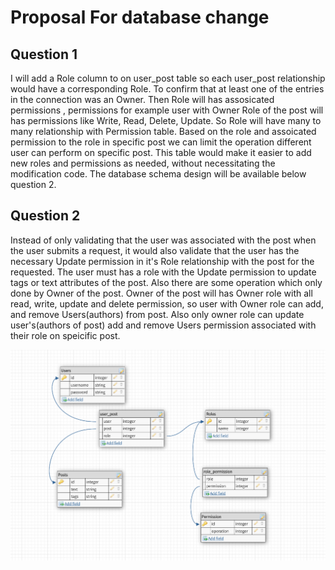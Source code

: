# Proposal For database change

## Question 1
I will add a Role column to on user_post table so each user_post relationship would have a corresponding Role. 
To confirm that at least one of the entries in the connection was an Owner. Then Role will has assosicated permissions , permissions for example user with Owner Role of the post will has permissions like Write, Read, Delete, Update. So Role will have many to many relationship with Permission table. Based on the role and assoicated permission to the role in specific post we can limit the operation different user can perform on specific post. This table would make it easier to add new roles and permissions as needed, without necessitating the modification code. The database schema design will be available below question 2.

## Question 2
Instead of only validating that the user was associated with the post when the user submits a request, it would also validate that the user has the necessary Update permission in it's Role relationship with the post for the requested. The user must has a role with the Update permission to update tags or text attributes of the post. 
Also there are some operation which only done by Owner of the post. Owner of the post will has Owner role with all read, write, update and delete permission, so user with Owner role can add, and remove Users(authors) from post. Also only owner role can update user's(authors of post) add and remove Users permission associated with their role on speicific post.

![Image for database design schema](databasedesign.png?raw=true "Title")